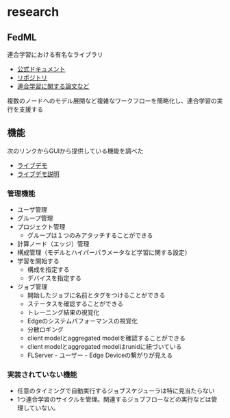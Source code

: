 # research

## FedML

連合学習における有名なライブラリ

- [公式ドキュメント](https://doc.fedml.ai/overview.html)
- [リポジトリ](https://github.com/FedML-AI/FedML)
- [連合学習に関する論文など](https://github.com/chaoyanghe/Awesome-Federated-Learning)


複数のノードへのモデル展開など複雑なワークフローを簡略化し、連合学習の実行を支援する

## 機能

次のリンクからGUIから提供している機能を調べた

- [ライブデモ](http://open.fedml.ai)
- [ライブデモ説明](https://doc.fedml.ai/user_guide/mlops/mlops_live_demo.html)

### 管理機能

- ユーザ管理
- グループ管理
- プロジェクト管理
    - グループは１つのみアタッチすることができる
- 計算ノード（エッジ）管理
- 構成管理（モデルとハイパーパラメータなど学習に関する設定）
- 学習を開始する
    - 構成を指定する
    - デバイスを指定する
- ジョブ管理
    - 開始したジョブに名前とタグをつけることができる
    - ステータスを確認することができる
    - トレーニング結果の視覚化
    - Edgeのシステムパフォーマンスの視覚化
    - 分散ロギング
    - client modelとaggregated modelを確認することができる
    - client modelとaggregated modelはrunidに紐づいている
    - FLServer - ユーザー - Edge Deviceの繋がりが見える

### 実装されていない機能

- 任意のタイミングで自動実行するジョブスケジューラは特に見当たらない
- 1つ連合学習のサイクルを管理。関連するジョブフローなどの実行などは管理していない。